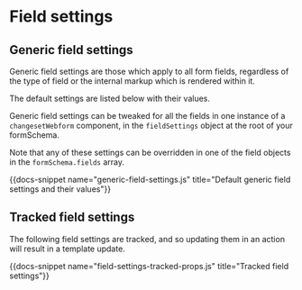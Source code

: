 # Field settings

## Generic field settings

Generic field settings are those which apply to all form fields, regardless of the type of field or the internal markup which is rendered within it.

The default settings are listed below with their values.

Generic field settings can be tweaked for all the fields in one instance of a `changesetWebform` component, in the `fieldSettings` object at the root of your formSchema.

Note that any of these settings can be overridden in one of the field objects in the `formSchema.fields` array.

{{docs-snippet name="generic-field-settings.js" title="Default generic field settings and their values"}}

## Tracked field settings

The following field settings are tracked, and so updating them in an action will result in a template update. 

{{docs-snippet name="field-settings-tracked-props.js" title="Tracked field settings"}}